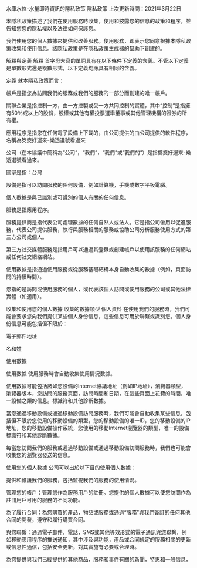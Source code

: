 水庫水位-水量即時資訊的隱私政策
隱私政策
上次更新時間：2021年3月22日

本隱私政策描述了我們在使用服務時收集，使用和披露您的信息的政策和程序，並告知您您的隱私權以及法律如何保護您。

我們使用您的個人數據來提供和改善服務。使用服務，即表示您同意根據本隱私政策收集和使用信息。該隱私政策是在隱私政策生成器的幫助下創建的。

解釋與定義
解釋
首字母大寫的單詞具有在以下條件下定義的含義。不管以下定義是單數形式還是複數形式，以下定義均應具有相同的含義。

定義
就本隱私政策而言：

帳戶是指您為訪問我們的服務或我們的服務的一部分而創建的唯一帳戶。

關聯企業是指控制一方，由一方控製或受一方共同控制的實體，其中“控制”是指擁有50％或以上的股份，股權或其他有權投票選舉董事或其他管理機構的證券的所有權。

應用程序是指您在任何電子設備上下載的，由公司提供的由公司提供的軟件程序，名稱為筊筊好運來-樂透選號看過來

公司（在本協議中簡稱為“公司”，“我們”，“我們”或“我們的”）是指擲筊好運來-樂透選號看過來。

國家是指：台灣

設備是指可以訪問服務的任何設備，例如計算機，手機或數字平板電腦。

個人數據是與已識別或可識別的個人有關的任何信息。

服務是指應用程序。

服務提供商是指代表公司處理數據的任何自然人或法人。它是指公司僱用以促進服務，代表公司提供服務，執行與服務相關的服務或協助公司分析服務使用方式的第三方公司或個人。

第三方社交媒體服務是指用戶可以通過其登錄或創建帳戶以使用該服務的任何網站或任何社交網絡網站。

使用數據是指通過使用服務或從服務基礎結構本身自動收集的數據（例如，頁面訪問的持續時間）。

您指的是訪問或使用服務的個人，或代表該個人訪問或使用服務的公司或其他法律實體（如適用）。

收集和使用您的個人數據
收集的數據類型
個人資料
在使用我們的服務時，我們可能會要求您向我們提供某些個人身份信息，這些信息可用於聯繫或識別您。個人身份信息可能包括但不限於：

電子郵件地址

名和姓

使用數據

使用數據
使用服務時會自動收集使用情況數據。

使用數據可能包括諸如您設備的Internet協議地址（例如IP地址），瀏覽器類型，瀏覽器版本，您訪問的服務頁面，訪問時間和日期，在這些頁面上花費的時間，唯一設備之類的信息。標識符和其他診斷數據。

當您通過移動設備或通過移動設備訪問服務時，我們可能會自動收集某些信息，包括但不限於您使用的移動設備的類型，您的移動設備的唯一ID，您的移動設備的IP地址，您的移動設備操作系統，您使用的移動Internet瀏覽器的類型，唯一的設備標識符和其他診斷數據。

每當您訪問我們的服務或通過移動設備或通過移動設備訪問服務時，我們也可能會收集您的瀏覽器發送的信息。

使用您的個人數據
公司可以出於以下目的使用個人數據：

提供和維護我們的服務，包括監視我們的服務的使用情況。

管理您的帳戶：管理您作為服務用戶的註冊。您提供的個人數據可以使您訪問作為註冊用戶可用的服務的不同功能。

為了履行合同：為您購買的產品，物品或服務或通過“服務”與我們簽訂的任何其他合同的開發，遵守和履行購買合同。

與您聯繫：通過電子郵件，電話，SMS或其他等效形式的電子通訊與您聯繫，例如移動應用程序的推送通知，其中涉及與功能，產品或合同規定的服務相關的更新或信息性通信，包括安全更新，對其實施有必要或合理時。

為您提供與我們已經提供的其他商品，服務和事件有關的新聞，特惠和一般信息，
